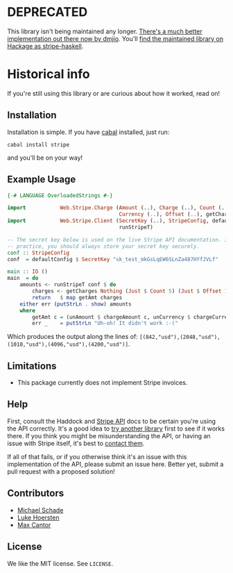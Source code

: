 DEPRECATED
==========

This library isn't being maintained any longer. [There's a much better
implementation out there now by dmjio](https://github.com/dmjio/stripe). You'll
[find the maintained library on Hackage as
stripe-haskell](https://hackage.haskell.org/package/stripe-haskell).

Historical info
===============

If you're still using this library or are curious about how it worked, read on!

Installation
------------

Installation is simple. If you have [cabal](http://www.haskell.org/cabal/)
installed, just run:

    cabal install stripe

and you'll be on your way!

Example Usage
-------------

```haskell
{-# LANGUAGE OverloadedStrings #-}

import           Web.Stripe.Charge (Amount (..), Charge (..), Count (..),
                                    Currency (..), Offset (..), getCharges)
import           Web.Stripe.Client (SecretKey (..), StripeConfig, defaultConfig,
                                    runStripeT)

-- The secret key below is used on the live Stripe API documentation. In
-- practice, you should always store your secret key securely.
conf :: StripeConfig
conf  = defaultConfig $ SecretKey "sk_test_mkGsLqEW6SLnZa487HYfJVLf"

main :: IO ()
main  = do
    amounts <- runStripeT conf $ do
        charges <- getCharges Nothing (Just $ Count 5) (Just $ Offset 1)
        return   $ map getAmt charges
    either err (putStrLn . show) amounts
    where
        getAmt c = (unAmount $ chargeAmount c, unCurrency $ chargeCurrency c)
        err _    = putStrLn "Uh-oh! It didn't work :-("
```

Which produces the output along the lines of:
`[(842,"usd"),(2048,"usd"),(1010,"usd"),(4096,"usd"),(4200,"usd")]`.

Limitations
-----------

* This package currently does not implement Stripe invoices.

Help
----

First, consult the Haddock and [Stripe API][sapi] docs to be certain you're
using the API correctly. It's a good idea to
[try another library](https://stripe.com/docs/libraries) first to see if it
works there. If you think you might be misunderstanding the API, or having an
issue with Stripe itself, it's best to
[contact them](https://stripe.com/help/contact).

If all of that fails, or if you otherwise think it's an issue with this
implementation of the API, please submit an issue here. Better yet, submit
a pull request with a proposed solution!

Contributors
------------

* [Michael Schade](https://twitter.com/sch)
* [Luke Hoersten](https://twitter.com/LukeHoersten)
* [Max Cantor](https://twitter.com/maxcan)

License
-------

We like the MIT license. See `LICENSE`.

[sapi]: https://stripe.com/docs/api "Stripe API"
